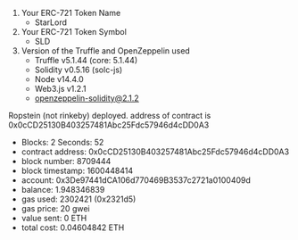 1) Your ERC-721 Token Name
    - StarLord
2) Your ERC-721 Token Symbol
    - SLD
3) Version of the Truffle and OpenZeppelin used
    - Truffle v5.1.44 (core: 5.1.44)
    - Solidity v0.5.16 (solc-js)
    - Node v14.4.0
    - Web3.js v1.2.1
    - openzeppelin-solidity@2.1.2

Ropstein (not rinkeby) deployed. address of contract is 0x0cCD25130B403257481Abc25Fdc57946d4cDD0A3 

- Blocks: 2            Seconds: 52
- contract address:    0x0cCD25130B403257481Abc25Fdc57946d4cDD0A3 
- block number:        8709444
- block timestamp:     1600448414
- account:             0x3De97441dCA106d770469B3537c2721a0100409d
- balance:             1.948346839
- gas used:            2302421 (0x2321d5)
- gas price:           20 gwei
- value sent:          0 ETH
- total cost:          0.04604842 ETH